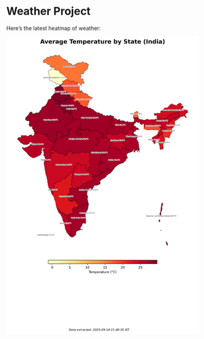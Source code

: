 # Weather Project

Here’s the latest heatmap of weather:

![India Heatmap](docs/assets/india_heatmap.png?v=C6E8FD)
